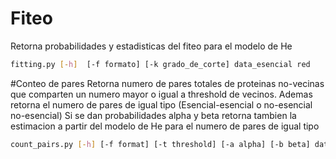 

# Fiteo
Retorna probabilidades y estadisticas del fiteo para el modelo de He
```bash
fitting.py [-h]  [-f formato] [-k grado_de_corte] data_esencial red
```

#Conteo de pares
Retorna numero de pares totales de proteinas no-vecinas que comparten un numero mayor o igual a threshold de vecinos.
Ademas retorna el numero de pares de igual tipo (Esencial-esencial o no-esencial no-esencial)
Si se dan probabilidades alpha y beta retorna tambien la estimacion a partir del modelo de He para el numero de pares de igual tipo
```bash
count_pairs.py [-h] [-f format] [-t threshold] [-a alpha] [-b beta] data_escencial red
```
